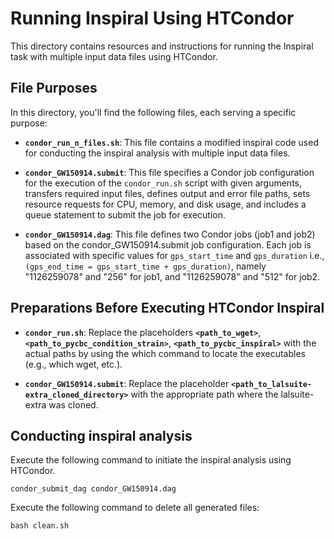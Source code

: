 # Running Inspiral Using HTCondor

This directory contains resources and instructions for running the Inspiral task with multiple input data files using HTCondor.

## File Purposes

In this directory, you'll find the following files, each serving a specific purpose:

- **`condor_run_n_files.sh`**: This file contains a modified inspiral code used for conducting the inspiral analysis with multiple input data files.

- **`condor_GW150914.submit`**: This file specifies a Condor job configuration for the execution of the `condor_run.sh` script with given arguments, transfers required input files, defines output and error file paths, sets resource requests for CPU, memory, and disk usage, and includes a queue statement to submit the job for execution.

- **`condor_GW150914.dag`**: This file defines two Condor jobs (job1 and job2) based on the condor_GW150914.submit job configuration. Each job is associated with specific values for `gps_start_time` and `gps_duration` i.e., `(gps_end_time = gps_start_time + gps_duration)`, namely "1126259078" and "256" for job1, and "1126259078" and "512" for job2.

## Preparations Before Executing HTCondor Inspiral

- **`condor_run.sh`**: Replace the placeholders **`<path_to_wget>`**, **`<path_to_pycbc_condition_strain>`**, **`<path_to_pycbc_inspiral>`** with the actual paths by using the which command to locate the executables (e.g., which wget, etc.).

- **`condor_GW150914.submit`**: Replace the placeholder **`<path_to_lalsuite-extra_cloned_directory>`** with the appropriate path where the lalsuite-extra was cloned.

## Conducting inspiral analysis

Execute the following command to initiate the inspiral analysis using HTCondor.

```
condor_submit_dag condor_GW150914.dag
```

Execute the following command to delete all generated files:

```
bash clean.sh
```
